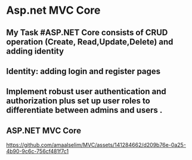 # Asp.net MVC Core
## My Task #ASP.NET Core consists of CRUD operation (Create, Read,Update,Delete) and adding identity 
## Identity: adding login and register pages
## Implement robust user authentication and authorization plus set up user roles to differentiate between admins and users .
## ASP.NET MVC Core

https://github.com/amaalselim/MVC/assets/141284662/d209b76e-0a25-4b90-9c6c-756cf481f7c1

